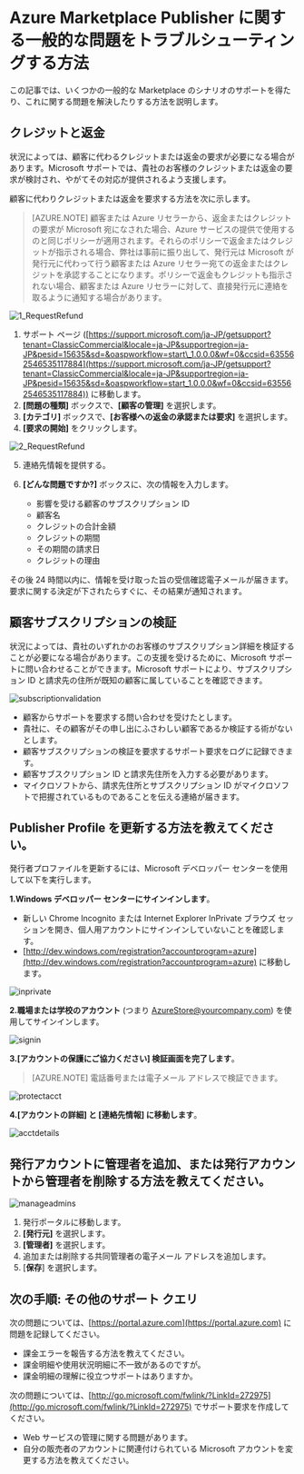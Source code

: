 <properties
   pageTitle="Publisher サポートに関する一般的な問題をトラブルシューティングする方法 | Microsoft Azure"
   description="Publisher サポートに関する一般的な問題をトラブルシューティングする方法、サポートを得る方法を説明します"
   services="marketplace-publishing"
   documentationCenter="na"
   authors="v-jeana"
   manager="lakoch"
   editor=""/>

   <tags
      ms.service="marketplace"
      ms.devlang="na"
      ms.topic="article"
      ms.tgt_pltfrm="na"
      ms.workload="na"
      ms.date="09/21/2016"
      ms.author="v-jeana; hascipio; v-dabosl"/>

# Azure Marketplace Publisher に関する一般的な問題をトラブルシューティングする方法
この記事では、いくつかの一般的な Marketplace のシナリオのサポートを得たり、これに関する問題を解決したりする方法を説明します。

## クレジットと返金

状況によっては、顧客に代わるクレジットまたは返金の要求が必要になる場合があります。Microsoft サポートでは、貴社のお客様のクレジットまたは返金の要求が検討され、やがてその対応が提供されるよう支援します。

顧客に代わりクレジットまたは返金を要求する方法を次に示します。

> [AZURE.NOTE] 顧客または Azure リセラーから、返金またはクレジットの要求が Microsoft 宛になされた場合、Azure サービスの提供で使用するのと同じポリシーが適用されます。それらのポリシーで返金またはクレジットが指示される場合、弊社は事前に振り出して、発行元は Microsoft が発行元に代わって行う顧客または Azure リセラー宛ての返金またはクレジットを承認することになります。ポリシーで返金もクレジットも指示されない場合、顧客または Azure リセラーに対して、直接発行元に連絡を取るように通知する場合があります。

  ![1\_RequestRefund][1]

  1. サポート ページ ([https://support.microsoft.com/ja-JP/getsupport?tenant=ClassicCommercial&locale=ja-JP&supportregion=ja-JP&pesid=15635&sd=&oaspworkflow=start\_1.0.0.0&wf=0&ccsid=635562546535117884](https://support.microsoft.com/ja-JP/getsupport?tenant=ClassicCommercial&locale=ja-JP&supportregion=ja-JP&pesid=15635&sd=&oaspworkflow=start_1.0.0.0&wf=0&ccsid=635562546535117884)) に移動します。
  2. **[問題の種類]** ボックスで、**[顧客の管理]** を選択します。
  3. **[カテゴリ]** ボックスで、**[お客様への返金の承認または要求]** を選択します。
  4. **[要求の開始]** をクリックします。

  ![2\_RequestRefund][2]

5. 連絡先情報を提供する。
6. **[どんな問題ですか?]** ボックスに、次の情報を入力します。

    - 影響を受ける顧客のサブスクリプション ID
    - 顧客名
    - クレジットの合計金額
    - クレジットの期間
    - その期間の請求日
    - クレジットの理由

その後 24 時間以内に、情報を受け取った旨の受信確認電子メールが届きます。要求に関する決定が下されたらすぐに、その結果が通知されます。

## 顧客サブスクリプションの検証

状況によっては、貴社のいずれかのお客様のサブスクリプション詳細を検証することが必要になる場合があります。この支援を受けるために、Microsoft サポートに問い合わせることができます。Microsoft サポートにより、サブスクリプション ID と請求先の住所が既知の顧客に属していることを確認できます。

  ![subscriptionvalidation][3]

- 顧客からサポートを要求する問い合わせを受けたとします。
- 貴社に、その顧客がその申し出にふさわしい顧客であるか検証する術がないとします。
- 顧客サブスクリプションの検証を要求するサポート要求をログに記録できます。
- 顧客サブスクリプション ID と請求先住所を入力する必要があります。
- マイクロソフトから、請求先住所とサブスクリプション ID がマイクロソフトで把握されているものであることを伝える連絡が届きます。


## Publisher Profile を更新する方法を教えてください。

発行者プロファイルを更新するには、Microsoft デベロッパー センターを使用して以下を実行します。

**1.Windows デベロッパー センターにサインインします**。

- 新しい Chrome Incognito または Internet Explorer InPrivate ブラウズ セッションを開き、個人用アカウントにサインインしていないことを確認します。
- [http://dev.windows.com/registration?accountprogram=azure](http://dev.windows.com/registration?accountprogram=azure) に移動します。

![inprivate][4]

**2.職場または学校のアカウント** (つまり AzureStore@yourcompany.com) を使用してサインインします。

![signin][5]

**3.[アカウントの保護にご協力ください] 検証画面を完了します**。

> [AZURE.NOTE] 電話番号または電子メール アドレスで検証できます。

![protectacct][6]

**4.[アカウントの詳細] と [連絡先情報] に移動します**。

![acctdetails][7]

## 発行アカウントに管理者を追加、または発行アカウントから管理者を削除する方法を教えてください。

![manageadmins][8]

1. 発行ポータルに移動します。
2. **[発行元]** を選択します。
3. **[管理者]** を選択します。
4. 追加または削除する共同管理者の電子メール アドレスを追加します。
5. [**保存**] を選択します。

## 次の手順: その他のサポート クエリ

次の問題については、[https://portal.azure.com](https://portal.azure.com) に問題を記録してください。

- 課金エラーを報告する方法を教えてください。
- 課金明細や使用状況明細に不一致があるのですが。
- 課金明細の理解に役立つサポートはありますか。


次の問題については、[http://go.microsoft.com/fwlink/?LinkId=272975](http://go.microsoft.com/fwlink/?LinkId=272975) でサポート要求を作成してください。

- Web サービスの管理に関する問題があります。
- 自分の販売者のアカウントに関連付けられている Microsoft アカウントを変更する方法を教えてください。


[1]: ./media/marketplace-publishing-support-common-issues/requestrefund1.png
[2]: ./media/marketplace-publishing-support-common-issues/requestrefund2.png
[3]: ./media/marketplace-publishing-support-common-issues/subscriptionvalidation.png
[4]: ./media/marketplace-publishing-support-common-issues/inprivate.png
[5]: ./media/marketplace-publishing-support-common-issues/signin.png
[6]: ./media/marketplace-publishing-support-common-issues/protectacct.png
[7]: ./media/marketplace-publishing-support-common-issues/acctdetails.png
[8]: ./media/marketplace-publishing-support-common-issues/manageadmins.png

<!---HONumber=AcomDC_0921_2016-->